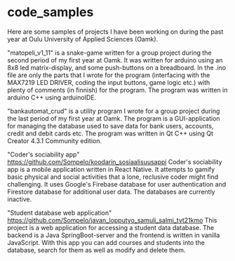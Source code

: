 # code_samples
Here are some samples of projects I have been working on during the past year at Oulu University of Applied Sciences (Oamk). 

"matopeli_v1_11" is a snake-game written for a group project during the second period of my first year at Oamk. It was written for arduino using an 8x8 led matrix-display, 
and some push-buttons on a breadboard. In the .ino file are only the parts that I wrote for the program (interfacing with the MAX7219 LED DRIVER, 
coding the input buttons, game logic etc.) with plenty of comments (in finnish) for the program. The program was written in arduino C++ using arduinoIDE.

"bankautomat_crud" is a utility program I wrote for a group project during the last period of my first year at Oamk. The program is a GUI-application for managing the database 
used to save data for bank users, accounts, credit and debit cards etc. The program was written in Qt C++ using Qt Creator 4.3.1 Community edition.

"Coder's sociability app"
https://github.com/Sompelo/koodarin_sosiaalisuusappi
Coder's sociability app is a mobile application written in React Native. It attempts to gamify basic physical and social activities that a lone, reclusive coder might find challenging. It uses Google's Firebase database for user authentication and Firestore database for additional user data. The databases are currently inactive.

"Student database web application"
https://github.com/Sompelo/javan_lopputyo_samuli_salmi_tvt21kmo
This project is a web application for accessing a student data database. The backend is a Java SpringBoot-server and the frontend is written in vanilla JavaScript. With this app you can add courses and students into the database, search for them as well as modify and delete them. 

